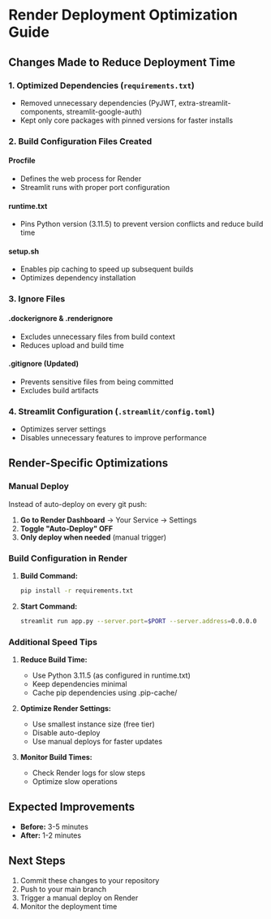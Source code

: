 # Render Deployment Optimization Guide

## Changes Made to Reduce Deployment Time

### 1. **Optimized Dependencies** (`requirements.txt`)

- Removed unnecessary dependencies (PyJWT, extra-streamlit-components, streamlit-google-auth)
- Kept only core packages with pinned versions for faster installs

### 2. **Build Configuration Files Created**

#### **Procfile**

- Defines the web process for Render
- Streamlit runs with proper port configuration

#### **runtime.txt**

- Pins Python version (3.11.5) to prevent version conflicts and reduce build time

#### **setup.sh**

- Enables pip caching to speed up subsequent builds
- Optimizes dependency installation

### 3. **Ignore Files**

#### **.dockerignore** & **.renderignore**

- Excludes unnecessary files from build context
- Reduces upload and build time

#### **.gitignore** (Updated)

- Prevents sensitive files from being committed
- Excludes build artifacts

### 4. **Streamlit Configuration** (`.streamlit/config.toml`)

- Optimizes server settings
- Disables unnecessary features to improve performance

## Render-Specific Optimizations

### Manual Deploy

Instead of auto-deploy on every git push:

1. **Go to Render Dashboard** → Your Service → Settings
2. **Toggle "Auto-Deploy" OFF**
3. **Only deploy when needed** (manual trigger)

### Build Configuration in Render

1. **Build Command:**

   ```bash
   pip install -r requirements.txt
   ```

2. **Start Command:**
   ```bash
   streamlit run app.py --server.port=$PORT --server.address=0.0.0.0
   ```

### Additional Speed Tips

1. **Reduce Build Time:**

   - Use Python 3.11.5 (as configured in runtime.txt)
   - Keep dependencies minimal
   - Cache pip dependencies using .pip-cache/

2. **Optimize Render Settings:**

   - Use smallest instance size (free tier)
   - Disable auto-deploy
   - Use manual deploys for faster updates

3. **Monitor Build Times:**
   - Check Render logs for slow steps
   - Optimize slow operations

## Expected Improvements

- **Before:** 3-5 minutes
- **After:** 1-2 minutes

## Next Steps

1. Commit these changes to your repository
2. Push to your main branch
3. Trigger a manual deploy on Render
4. Monitor the deployment time
